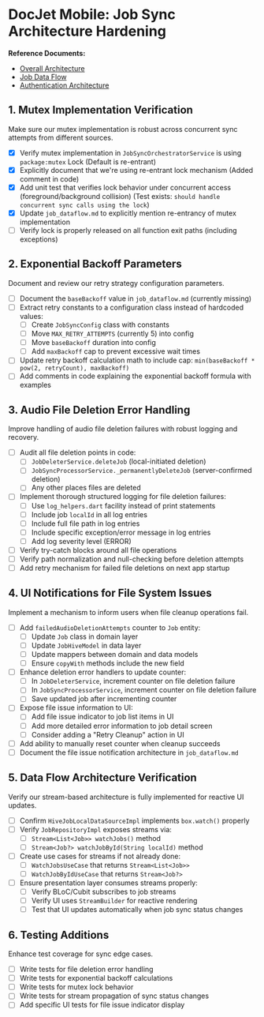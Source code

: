 # DocJet Mobile: Job Sync Architecture Hardening

**Reference Documents:**
- [Overall Architecture](docs/current/architecture.md)
- [Job Data Flow](docs/current/job_dataflow.md)
- [Authentication Architecture](docs/current/auth_architecture.md)

## 1. Mutex Implementation Verification
Make sure our mutex implementation is robust across concurrent sync attempts from different sources.

- [X] Verify mutex implementation in `JobSyncOrchestratorService` is using `package:mutex` Lock (Default is re-entrant)
- [X] Explicitly document that we're using re-entrant lock mechanism (Added comment in code)
- [X] Add unit test that verifies lock behavior under concurrent access (foreground/background collision) (Test exists: `should handle concurrent sync calls using the lock`)
- [X] Update `job_dataflow.md` to explicitly mention re-entrancy of mutex implementation
- [ ] Verify lock is properly released on all function exit paths (including exceptions)

## 2. Exponential Backoff Parameters
Document and review our retry strategy configuration parameters.

- [ ] Document the `baseBackoff` value in `job_dataflow.md` (currently missing)
- [ ] Extract retry constants to a configuration class instead of hardcoded values:
  - [ ] Create `JobSyncConfig` class with constants
  - [ ] Move `MAX_RETRY_ATTEMPTS` (currently 5) into config
  - [ ] Move `baseBackoff` duration into config
  - [ ] Add `maxBackoff` cap to prevent excessive wait times
- [ ] Update retry backoff calculation math to include cap: `min(baseBackoff * pow(2, retryCount), maxBackoff)`
- [ ] Add comments in code explaining the exponential backoff formula with examples

## 3. Audio File Deletion Error Handling
Improve handling of audio file deletion failures with robust logging and recovery.

- [ ] Audit all file deletion points in code:
  - [ ] `JobDeleterService.deleteJob` (local-initiated deletion)
  - [ ] `JobSyncProcessorService._permanentlyDeleteJob` (server-confirmed deletion)
  - [ ] Any other places files are deleted
- [ ] Implement thorough structured logging for file deletion failures:
  - [ ] Use `log_helpers.dart` facility instead of print statements
  - [ ] Include job `localId` in all log entries
  - [ ] Include full file path in log entries
  - [ ] Include specific exception/error message in log entries
  - [ ] Add log severity level (ERROR)
- [ ] Verify try-catch blocks around all file operations
- [ ] Verify path normalization and null-checking before deletion attempts
- [ ] Add retry mechanism for failed file deletions on next app startup

## 4. UI Notifications for File System Issues
Implement a mechanism to inform users when file cleanup operations fail.

- [ ] Add `failedAudioDeletionAttempts` counter to `Job` entity:
  - [ ] Update `Job` class in domain layer
  - [ ] Update `JobHiveModel` in data layer
  - [ ] Update mappers between domain and data models
  - [ ] Ensure `copyWith` methods include the new field
- [ ] Enhance deletion error handlers to update counter:
  - [ ] In `JobDeleterService`, increment counter on file deletion failure
  - [ ] In `JobSyncProcessorService`, increment counter on file deletion failure
  - [ ] Save updated job after incrementing counter
- [ ] Expose file issue information to UI:
  - [ ] Add file issue indicator to job list items in UI
  - [ ] Add more detailed error information to job detail screen
  - [ ] Consider adding a "Retry Cleanup" action in UI
- [ ] Add ability to manually reset counter when cleanup succeeds
- [ ] Document the file issue notification architecture in `job_dataflow.md`

## 5. Data Flow Architecture Verification
Verify our stream-based architecture is fully implemented for reactive UI updates.

- [ ] Confirm `HiveJobLocalDataSourceImpl` implements `box.watch()` properly
- [ ] Verify `JobRepositoryImpl` exposes streams via:
  - [ ] `Stream<List<Job>> watchJobs()` method
  - [ ] `Stream<Job?> watchJobById(String localId)` method
- [ ] Create use cases for streams if not already done:
  - [ ] `WatchJobsUseCase` that returns `Stream<List<Job>>`
  - [ ] `WatchJobByIdUseCase` that returns `Stream<Job?>`
- [ ] Ensure presentation layer consumes streams properly:
  - [ ] Verify BLoC/Cubit subscribes to job streams
  - [ ] Verify UI uses `StreamBuilder` for reactive rendering
  - [ ] Test that UI updates automatically when job sync status changes

## 6. Testing Additions
Enhance test coverage for sync edge cases.

- [ ] Write tests for file deletion error handling
- [ ] Write tests for exponential backoff calculations
- [ ] Write tests for mutex lock behavior
- [ ] Write tests for stream propagation of sync status changes
- [ ] Add specific UI tests for file issue indicator display 